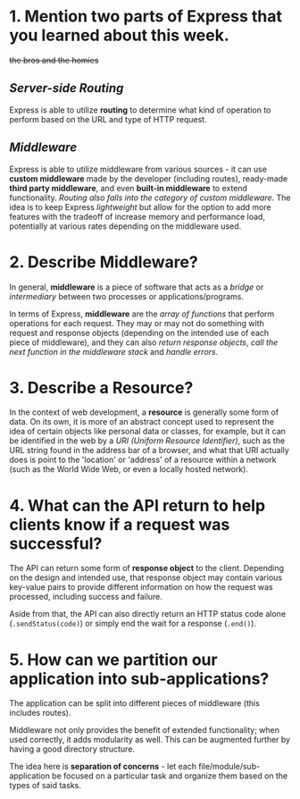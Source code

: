 # 1. Mention two parts of Express that you learned about this week.

~~the bros and the homies~~

## _Server-side Routing_

Express is able to utilize **routing** to determine what kind of operation to perform based on the URL and type of HTTP request. 

## _Middleware_
Express is able to utilize middleware from various sources - it can use **custom middleware** made by the developer (including routes), ready-made **third party middleware**, and even **built-in middleware** to extend functionality. _Routing also falls into the category of custom middleware._ The idea is to keep Express _lightweight_ but allow for the option to add more features with the tradeoff of increase memory and performance load, potentially at various rates depending on the middleware used.


# 2. Describe Middleware?

In general, **middleware** is a piece of software that acts as a _bridge_ or _intermediary_ between two processes or applications/programs.

In terms of Express, **middleware** are the _array of functions_ that perform operations for each request. They may or may not do something with request and response objects (depending on the intended use of each piece of middleware), and they can also _return response objects_, _call the next function in the middleware stack_ and _handle errors_.

# 3. Describe a Resource?

In the context of web development, a **resource** is generally some form of data. On its own, it is more of an abstract concept used to represent the idea of certain objects like personal data or classes, for example, but it can be identified in the web by a _URI (Uniform Resource Identifier)_, such as the URL string found in the address bar of a browser, and what that URI actually does is point to the 'location' or 'address' of a resource within a network (such as the World Wide Web, or even a locally hosted network).

# 4. What can the API return to help clients know if a request was successful?

The API can return some form of **response object** to the client. Depending on the design and intended use, that response object may contain various key-value pairs to provide different information on how the request was processed, including success and failure.

Aside from that, the API can also directly return an HTTP status code alone (`.sendStatus(code)`) or simply end the wait for a response (`.end()`).

# 5. How can we partition our application into sub-applications?

The application can be split into different pieces of middleware (this includes routes).

Middleware not only provides the benefit of extended functionality; when used correctly, it adds modularity as well. This can be augmented further by having a good directory structure.

The idea here is **separation of concerns** - let each file/module/sub-application be focused on a particular task and organize them based on the types of said tasks.
